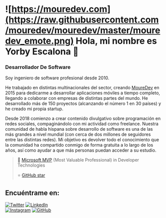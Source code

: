 # ![https://mouredev.com](https://raw.githubusercontent.com/mouredev/mouredev/master/mouredev_emote.png) Hola, mi nombre es Yorby Escalona 👋
### Desarrollador De Software 

Soy ingeniero de software profesional desde 2010.

He trabajado en distintas multinacionales del sector, creando [MoureDev](https://moure.dev) en 2015 para dedicarme a desarrollar aplicaciones móviles a tiempo completo, llegando a colaborar con empresas de distintas partes del mundo. He desarrollado más de 150 proyectos (alcanzando el número 1 en 30 países) y he creado mi propia startup.

Desde 2018 comienzo a crear contenido divulgativo sobre programación en redes sociales, compaginándolo con mi actividad como freelance. Nuestra comunidad de habla hispana sobre desarrollo de software es una de las más grandes a nivel mundial (con cerca de dos millones de seguidores entre las distintas redes). Mi objetivo es devolver todo el conocimiento que la comunidad ha compartido conmigo de forma gratuita a lo largo de los años, así como ayudar a que más personas puedan acceder a su estudio.

> 👥 [Microsoft MVP](https://mvp.microsoft.com/es-es/PublicProfile/5004970) (Most Valuable Professional) in Developer Technologies
> 
> ⭐️ [GitHub star](https://stars.github.com/profiles/mouredev/)

## Encuéntrame en:

[![Twitter](https://img.shields.io/badge/Twitter-@YorbyEscalona-0D1117?style=for-the-badge&logo=twitter&logoColor=white&labelColor=0D1117)](https://x.com/YorbyEscalona)
[![LinkedIn](https://img.shields.io/badge/LinkedIn-@yorby_escalona-0D1117?style=for-the-badge&logo=linkedin&logoColor=white&labelColor=0D1117)](https://www.linkedin.com/in/yorby-escalona-b97aa9363/)  
[![Instagram](https://img.shields.io/badge/Instagram-@yorby.escalona-0D1117?style=for-the-badge&logo=instagram&logoColor=white&labelColor=0D1117)](https://www.instagram.com/yorby.escalona/)
[![GitHub](https://img.shields.io/badge/GitHub-@yorbyEscalona-0D1117?style=for-the-badge&logo=github&logoColor=white&labelColor=0D1117)](https://github.com/yorbyEscalona)




